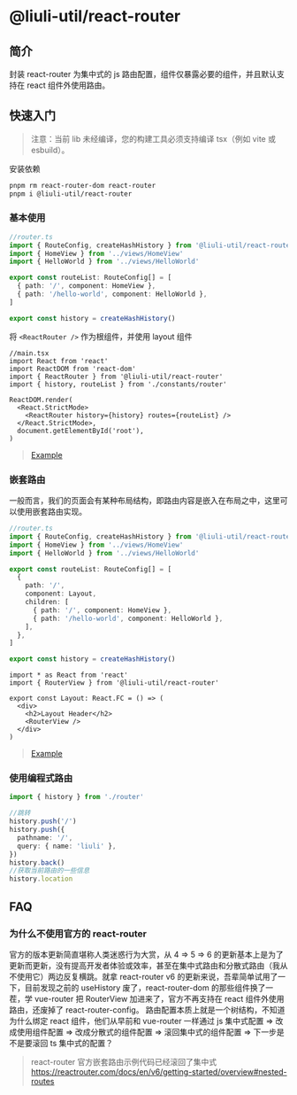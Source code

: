 # @liuli-util/react-router

## 简介

封装 react-router 为集中式的 js 路由配置，组件仅暴露必要的组件，并且默认支持在 react 组件外使用路由。

## 快速入门

> 注意：当前 lib 未经编译，您的构建工具必须支持编译 tsx（例如 vite 或 esbuild）。

安装依赖

```sh
pnpm rm react-router-dom react-router
pnpm i @liuli-util/react-router
```

### 基本使用

```ts
//router.ts
import { RouteConfig, createHashHistory } from '@liuli-util/react-router'
import { HomeView } from '../views/HomeView'
import { HelloWorld } from '../views/HelloWorld'

export const routeList: RouteConfig[] = [
  { path: '/', component: HomeView },
  { path: '/hello-world', component: HelloWorld },
]

export const history = createHashHistory()
```

将 `<ReactRouter />` 作为根组件，并使用 layout 组件

```tsx
//main.tsx
import React from 'react'
import ReactDOM from 'react-dom'
import { ReactRouter } from '@liuli-util/react-router'
import { history, routeList } from './constants/router'

ReactDOM.render(
  <React.StrictMode>
    <ReactRouter history={history} routes={routeList} />
  </React.StrictMode>,
  document.getElementById('root'),
)
```

> [Example](https://github.com/rxliuli/liuli-tools/tree/master/examples/react-router-basic-example)

### 嵌套路由

一般而言，我们的页面会有某种布局结构，即路由内容是嵌入在布局之中，这里可以使用嵌套路由实现。

```ts
//router.ts
import { RouteConfig, createHashHistory } from '@liuli-util/react-router'
import { HomeView } from '../views/HomeView'
import { HelloWorld } from '../views/HelloWorld'

export const routeList: RouteConfig[] = [
  {
    path: '/',
    component: Layout,
    children: [
      { path: '/', component: HomeView },
      { path: '/hello-world', component: HelloWorld },
    ],
  },
]

export const history = createHashHistory()
```

```tsx
import * as React from 'react'
import { RouterView } from '@liuli-util/react-router'

export const Layout: React.FC = () => (
  <div>
    <h2>Layout Header</h2>
    <RouterView />
  </div>
)
```

> [Example](https://github.com/rxliuli/liuli-tools/tree/master/examples/react-router-nest-example)

### 使用编程式路由

```ts
import { history } from './router'

//跳转
history.push('/')
history.push({
  pathname: '/',
  query: { name: 'liuli' },
})
history.back()
//获取当前路由的一些信息
history.location
```

## FAQ

### 为什么不使用官方的 react-router

官方的版本更新简直堪称人类迷惑行为大赏，从 4 => 5 => 6 的更新基本上是为了更新而更新，没有提高开发者体验或效率，甚至在集中式路由和分散式路由（我从不使用它）两边反复横跳。就拿 react-router v6 的更新来说，吾辈简单试用了一下，目前发现之前的 useHistory 废了，react-router-dom 的那些组件换了一茬，学 vue-router 把 RouterView 加进来了，官方不再支持在 react 组件外使用路由，还废掉了 react-router-config。
路由配置本质上就是一个树结构，不知道为什么绑定 react 组件，他们从早前和 vue-router 一样通过 js 集中式配置 => 改成使用组件配置 => 改成分散式的组件配置 => 滚回集中式的组件配置 => 下一步是不是要滚回 ts 集中式的配置？

> react-router 官方嵌套路由示例代码已经滚回了集中式
> https://reactrouter.com/docs/en/v6/getting-started/overview#nested-routes
